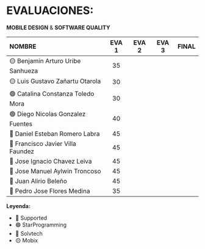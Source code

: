 # EVALUACIONES: 
**MOBILE DESIGN** & **SOFTWARE QUALITY**

| NOMBRE | EVA 1 | EVA 2 | EVA 3 | FINAL |
|:-------|:------:|:------:|:------:|:-----:|
| 🟡 Benjamin Arturo Uribe Sanhueza |35||||
| 🟡 Luis Gustavo Zañartu Otarola   |30||||
| 🟢 Catalina Constanza Toledo Mora |30||||
| 🟢 Diego Nicolas Gonzalez Fuentes |40||||
| 🔴 Daniel Esteban Romero Labra    |45||||
| 🔴 Francisco Javier Villa Faundez |45||||
| 🔴 Jose Ignacio Chavez Leiva      |45||||
| 🔵 Jose Manuel Aylwin Troncoso    |45||||
| 🔵 Juan Alirio Beleño             |45||||
| 🔵 Pedro Jose Flores Medina       |35||||

**Leyenda:**
- 🔴 Supported
- 🟢 StarProgramming
- 🔵 Solvtech
- 🟡 Mobix








